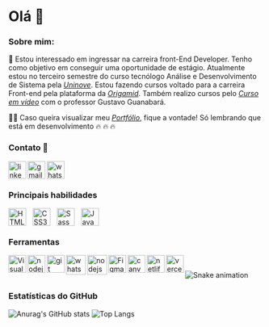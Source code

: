 #  Olá  :slightly_smiling_face:

### Sobre mim:

:rocket: Estou interessado em ingressar na carreira front-End Developer. Tenho como objetivo em conseguir uma oportunidade de estágio. Atualmente estou no terceiro semestre do curso tecnólogo Análise e Desenvolvimento de Sistema pela [_Uninove_](https://www.uninove.br/cursos/ead/ead/tecnologia-analise-desenvolvimento-de-sistemas-ead/). Estou fazendo cursos voltado para a carreira Front-end pela plataforma da [_Origamid_](https://www.origamid.com/). Também realizo cursos pelo [_Curso em vídeo_](https://www.cursoemvideo.com/) com o professor Gustavo Guanabará.

:man_technologist: Caso queira visualizar meu [_Portfólio_](https://leodkvt.vercel.app/), fique a vontade! Só lembrando que está em desenvolvimento  :fire:	:fire:	:fire:	

### Contato :iphone:
<!--linkedin-->
[ <img align="left" alt="linkedin" width="35px" src="https://i.imgur.com/rgMtwhO.png" estilo ="padding-right:10px;" /> ](https://www.linkedin.com/in/jos%C3%A9-leonardo-dev-front-end/) 

<!--gmail-->
[ <img align="left" alt="gmail" width="35px" src="https://imgur.com/RpheCdT.png" estilo ="padding-right:10px;" /> ](mailto:leodkvt@gmail.com) 

<!--whatsapp-->
[ <img align="left" alt="whatsapp" width="35px" src="https://i.imgur.com/P35jRVg.png" estilo ="padding-right:10px;" /> ](https://api.whatsapp.com/send?phone=5511939275748) 

<br>
<br>

### Principais habilidades
<!--html-->
[ <img align="left" alt="HTML5" width="35px" src="https://cdn.jsdelivr.net/gh/devicons/devicon/icons/html5/html5-original.svg" style=" padding-right:10px;" /> ](https://ohmycodechallenge.blogspot.com/)

<!--css-->
[ <img align="left" alt="CSS3" width="35px" src="https://cdn.jsdelivr.net/gh/devicons/devicon/icons/css3/css3-original.svg" style=" padding-right:10px;" /> ](https://ohmycodechallenge.blogspot.com/)

<!--sass-->
[ <img align="left" alt="Sass" width="35px" src="https://cdn.jsdelivr.net/gh/devicons/devicon/icons/sass/sass-original.svg" style=" padding-right:10px;" /> ](https://ohmycodechallenge.blogspot.com/)

<!--javascript-->
[ <img align="left" alt="JavaScript" width="35px" src="https://cdn.jsdelivr.net/gh/devicons/devicon/icons/javascript/javascript-original.svg" style=" padding-right:10px;" /> ](https://ohmycodechallenge.blogspot.com/)

<br>
<br>

### Ferramentas
<!--vscode-->
[ <img align="left" alt="Visual Studio Code" width="35px" src="https://cdn.jsdelivr.net/gh/devicons/devicon/icons/vscode/vscode-original.svg" estilo ="padding-right:10px;" /> ](https://ohmycodechallenge.blogspot.com/)

<!--nodejs-->
[ <img align="left" alt="nodejs" width="35px" src="https://cdn.jsdelivr.net/gh/devicons/devicon/icons/nodejs/nodejs-original.svg" estilo ="padding-right:10px;" /> ](https://ohmycodechallenge.blogspot.com/)

<!--git-->
[ <img align="left" alt="git" width="35px" src="https://cdn.jsdelivr.net/gh/devicons/devicon/icons/git/git-original.svg" estilo ="padding-right:10px;" /> ](https://ohmycodechallenge.blogspot.com/)

<!--github-->
[ <img align="left" alt="whatsapp" width="39px" src="https://pngimg.com/uploads/github/small/github_PNG88.png" estilo ="padding-right:10px;" /> ](https://api.whatsapp.com/send?phone=5511939275748) 

<!--abobe xd-->
[ <img align="left" alt="nodejs" width="39px" src="https://img.icons8.com/color/48/000000/adobe-xd.svg" estilo ="padding-right:10px;" /> ](https://ohmycodechallenge.blogspot.com/)

<!--figma-->
[ <img align="left" alt="Figma" width="35px" src="https://cdn.jsdelivr.net/gh/devicons/devicon/icons/figma/figma-original.svg" estilo ="padding-right:10px;" /> ](https://ohmycodechallenge.blogspot.com/)

<!--canva-->
[ <img align="left" alt="canva" width="35px" src="https://cdn.jsdelivr.net/gh/devicons/devicon/icons/canva/canva-original.svg" estilo ="padding-right:10px;" /> ](https://ohmycodechallenge.blogspot.com/)

<!--netlify-->
[ <img align="left" alt="netlify" width="35px" src="https://seeklogo.com/images/N/netlify-logo-758722CDF4-seeklogo.com.png" estilo ="padding-right:10px;" /> ](https://api.whatsapp.com/send?phone=5511939275748) 

<!--vercel-->
[ <img align="left" alt="vercel" width="35px" src="https://www.svgrepo.com/show/327408/logo-vercel.svg" estilo ="padding-right:10px;" /> ](https://api.whatsapp.com/send?phone=5511939275748) 

<br>

<!--pac-man-do-github-->
![Snake animation](https://github.com/betopinheiro1005/betopinheiro1005/blob/output/github-contribution-grid-snake.svg)

### Estatísticas do GitHub
![Anurag's GitHub stats](https://github-readme-stats.vercel.app/api?username=LeoDKVT&show_icons=true&theme=nightowl&include_all_commits=true&count_private=true&line_height=20)
![Top Langs](https://github-readme-stats.vercel.app/api/top-langs/?username=LeoDKVT&hide_title=false&count_private=true&layout=compact&card_width=290&show_icons=true&&theme=nightowl)


